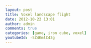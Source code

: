 ```yaml
---
layout: post
title: Voxel landscape flight
date: 2012-10-22 13:01
author: admin
comments: true
categories: [game, iron cube, voxel]
youtubeId: -SZ4KmlC43g
---
```


